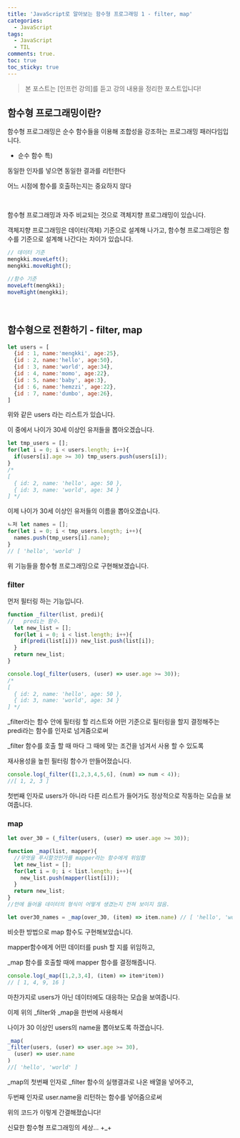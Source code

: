 ```yaml
---
title: 'JavaScript로 알아보는 함수형 프로그래밍 1 - filter, map'
categories:
  - JavaScript
tags:
  - JavaScript
  - TIL
comments: true. 
toc: true
toc_sticky: true
---
```


[인프런 강좌]: https://www.inflearn.com/course/%ED%95%A8%EC%88%98%ED%98%95-%ED%94%84%EB%A1%9C%EA%B7%B8%EB%9E%98%EB%B0%8D/

> 본 포스트는 [인프런 강의]를 듣고 강의 내용을 정리한 포스트입니다!

## 함수형 프로그래밍이란?

함수형 프로그래밍은 순수 함수들을 이용해 조합성을 강조하는 프로그래밍 패러다임입니다. 

- 순수 함수 특)

동일한 인자를 넣으면 동일한 결과를 리턴한다

어느 시점에 함수를 호출하는지는 중요하지 않다

<br>

함수형 프로그래밍과 자주 비교되는 것으로 객체지향 프로그래밍이 있습니다.

객체지향 프로그래밍은 데이터(객체) 기준으로 설계해 나가고, 함수형 프로그래밍은 함수를 기준으로 설계해 나간다는 차이가 있습니다.

```js
// 데이터 기준
mengkki.moveLeft();
mengkki.moveRight();

//함수 기준
moveLeft(mengkki);
moveRight(mengkki);
```



<br>

## 함수형으로 전환하기 - filter, map

```js
let users = [
  {id : 1, name:'mengkki', age:25},
  {id : 2, name:'hello', age:50},
  {id : 3, name:'world', age:34},
  {id : 4, name:'momo', age:22},
  {id : 5, name:'baby', age:3},
  {id : 6, name:'hemzzi', age:22},
  {id : 7, name:'dumbo', age:26},
]
```

위와 같은 users 라는 리스트가 있습니다. 

이 중에서 나이가 30세 이상인 유저들을 뽑아오겠습니다.

```js
let tmp_users = [];
for(let i = 0; i < users.length; i++){
  if(users[i].age >= 30) tmp_users.push(users[i]);
}
/*
[
  { id: 2, name: 'hello', age: 50 },
  { id: 3, name: 'world', age: 34 }
] */
```

이제 나이가 30세 이상인 유저들의 이름을 뽑아오겠습니다.

```js
ㄴ저 let names = [];
for(let i = 0; i < tmp_users.length; i++){
  names.push(tmp_users[i].name);
}
// [ 'hello', 'world' ]
```

위 기능들을 함수형 프로그래밍으로 구현해보겠습니다.

### filter

먼저 필터링 하는 기능입니다.

```js
function _filter(list, predi){
//   predi는 함수.
  let new_list = [];
  for(let i = 0; i < list.length; i++){
    if(predi(list[i])) new_list.push(list[i]);
  }
  return new_list;
}

console.log(_filter(users, (user) => user.age >= 30));
/*
[
  { id: 2, name: 'hello', age: 50 },
  { id: 3, name: 'world', age: 34 }
] */
```

_filter라는 함수 안에 필터링 할 리스트와 어떤 기준으로 필터링을 할지 결정해주는 predi라는 함수를 인자로 넘겨줌으로써

_filter 함수를 호출 할 때 마다 그 때에 맞는 조건을 넘겨서 사용 할 수 있도록

재사용성을 높힌 필터링 함수가 만들어졌습니다.

```js
console.log(_filter([1,2,3,4,5,6], (num) => num < 4));
//[ 1, 2, 3 ]
```

첫번째 인자로 users가 아니라 다른 리스트가 들어가도 정상적으로 작동하는 모습을 보여줍니다.

### map

```js
let over_30 = (_filter(users, (user) => user.age >= 30));

function _map(list, mapper){
  //무엇을 푸시할것인가를 mapper라는 함수에게 위임함
  let new_list = [];
  for(let i = 0; i < list.length; i++){
    new_list.push(mapper(list[i]));
  }
  return new_list;
}
//안에 들어올 데이터의 형식이 어떻게 생겼는지 전혀 보이지 않음.

let over30_names = _map(over_30, (item) => item.name) // [ 'hello', 'world' ]
```

비슷한 방법으로 map 함수도 구현해보았습니다.

mapper함수에게 어떤 데이터를 push 할 지를 위임하고, 

_map 함수를 호출할 때에 mapper 함수를 결정해줍니다.



```js
console.log(_map([1,2,3,4], (item) => item*item))
// [ 1, 4, 9, 16 ]
```

마찬가지로  users가 아닌 데이터에도 대응하는 모습을 보여줍니다. 



이제 위의 _filter와 _map을 한번에 사용해서

나이가 30 이상인 users의 name을 뽑아보도록 하겠습니다.

```js
_map(
_filter(users, (user) => user.age >= 30),
  (user) => user.name
)
//[ 'hello', 'world' ]
```

_map의 첫번째 인자로 _filter 함수의 실행결과로 나온 배열을 넣어주고, 

두번째 인자로 user.name을 리턴하는 함수를 넣어줌으로써 

위의 코드가 이렇게 간결해졌습니다!

신묘한 함수형 프로그래밍의 세상... +_+